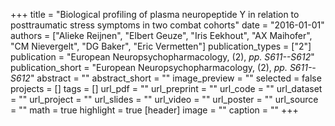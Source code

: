 +++
title = "Biological profiling of plasma neuropeptide Y in relation to posttraumatic stress symptoms in two combat cohorts"
date = "2016-01-01"
authors = ["Alieke Reijnen", "Elbert Geuze", "Iris Eekhout", "AX Maihofer", "CM Nievergelt", "DG Baker", "Eric Vermetten"]
publication_types = ["2"]
publication = "European Neuropsychopharmacology, (2), _pp. S611--S612_"
publication_short = "European Neuropsychopharmacology, (2), _pp. S611--S612_"
abstract = ""
abstract_short = ""
image_preview = ""
selected = false
projects = []
tags = []
url_pdf = ""
url_preprint = ""
url_code = ""
url_dataset = ""
url_project = ""
url_slides = ""
url_video = ""
url_poster = ""
url_source = ""
math = true
highlight = true
[header]
image = ""
caption = ""
+++
